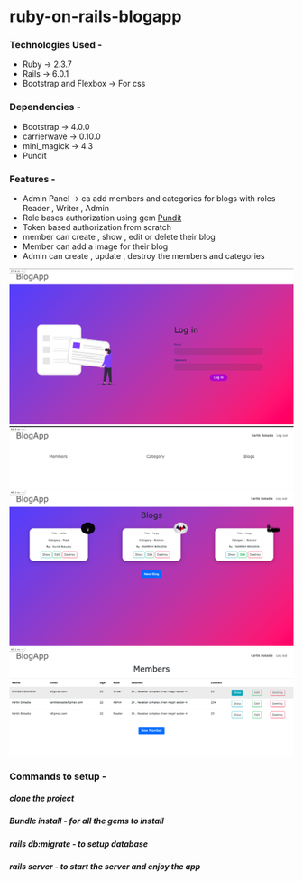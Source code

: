 # ruby-on-rails-blogapp

### Technologies Used - 
<ul>
<li>Ruby -> 2.3.7</li>
<li>Rails -> 6.0.1</li>
<li>Bootstrap and Flexbox -> For css</li>
</ul>

### Dependencies - 
<ul>
<li>Bootstrap -> 4.0.0</li>
<li>carrierwave -> 0.10.0</li>
<li>mini_magick -> 4.3</li>
<li>Pundit</li>
</ul>

### Features -
<ul>
  <li>Admin Panel -> ca add members and categories for blogs with roles Reader , Writer , Admin </li>
  <li>Role bases authorization using gem <a href="https://github.com/varvet/pundit">Pundit</a></li>
  <li>Token based authorization from scratch</li>
  <li>member can create , show , edit or delete their blog</li>
  <li>Member can add a image for their blog</li>
  <li>Admin can create , update , destroy the members and categories</li>
 </ul>
 
 <img src = "app/assets/images/Screenshot 2021-01-29 at 11.47.33 AM.png" alt = "App Screenshot">
 <img src = "app/assets/images/Screenshot 2021-01-29 at 11.48.01 AM.png" alt = "App Screenshot">
 <img src = "app/assets/images/Screenshot 2021-01-29 at 11.49.18 AM.png" alt = "App Screenshot">
 <img src = "app/assets/images/Screenshot 2021-01-29 at 11.49.49 AM.png" alt = "App Screenshot">
 
 
 
 ### Commands to setup -
 
 ##### clone the project
 
 ##### Bundle install - for all the gems to install
 
 ##### rails db:migrate - to setup database
 
 ##### rails server - to start the server and enjoy the app
